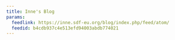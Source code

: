 ```yaml
---
title: Inne's Blog
params:
  feedlink: https://inne.sdf-eu.org/blog/index.php/feed/atom/
  feedid: b4cdb937c4e513efd94003abdb774021
---
```

